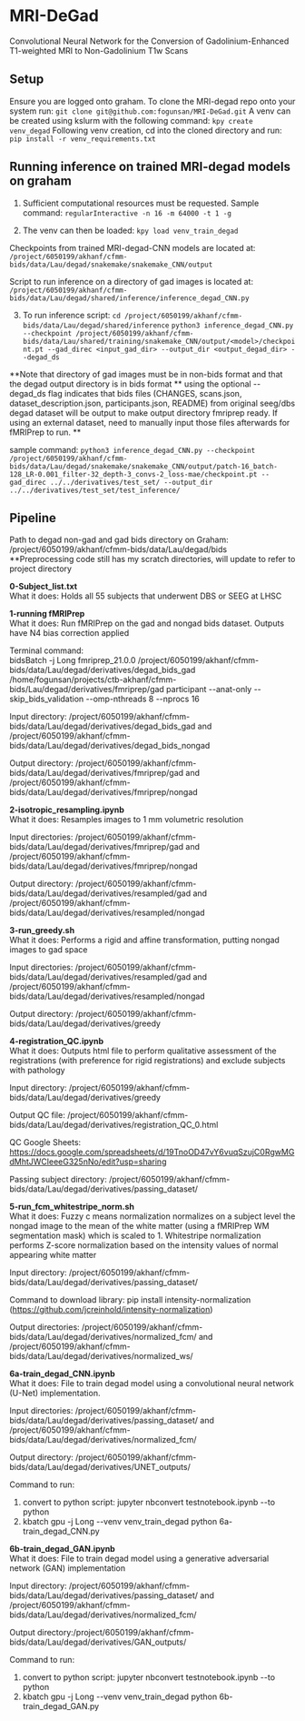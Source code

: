 # MRI-DeGad
Convolutional Neural Network for the Conversion of Gadolinium-Enhanced T1-weighted MRI to Non-Gadolinium T1w Scans


## Setup
  Ensure you are logged onto graham. To clone the MRI-degad repo onto your system run:
  `git clone git@github.com:fogunsan/MRI-DeGad.git`
  A venv can be created using kslurm with the following command:
  `kpy create venv_degad`
  Following venv creation, cd into the cloned directory and run:
  `pip install -r venv_requirements.txt`

## Running inference on trained MRI-degad models on graham
  1. Sufficient computational resources must be requested. Sample command:
  `regularInteractive -n 16 -m 64000 -t 1 -g`
  
  2. The venv can then be loaded:
  `kpy load venv_train_degad`

  Checkpoints from trained MRI-degad-CNN models are located at:
  `/project/6050199/akhanf/cfmm-bids/data/Lau/degad/snakemake/snakemake_CNN/output`

  Script to run inference on a directory of gad images is located at:
  `/project/6050199/akhanf/cfmm-bids/data/Lau/degad/shared/inference/inference_degad_CNN.py`
    
  3. To run inference script:
  `cd /project/6050199/akhanf/cfmm-bids/data/Lau/degad/shared/inference`
  `python3 inference_degad_CNN.py --checkpoint /project/6050199/akhanf/cfmm-bids/data/Lau/shared/training/snakemake_CNN/output/<model>/checkpoint.pt --gad_direc <input_gad_dir> --output_dir <output_degad_dir> --degad_ds`

  **Note that directory of gad images must be in non-bids format and that the degad output directory is in bids format
  ** using the optional --degad_ds flag indicates that bids files (CHANGES,  scans.json,  dataset_description.json, participants.json, README) from original seeg/dbs degad dataset will be output to make output directory fmriprep ready. If using an external dataset, need to manually input those files afterwards for fMRIPrep to run. **

  sample command:
  `python3 inference_degad_CNN.py --checkpoint /project/6050199/akhanf/cfmm-bids/data/Lau/degad/snakemake/snakemake_CNN/output/patch-16_batch-128_LR-0.001_filter-32_depth-3_convs-2_loss-mae/checkpoint.pt --gad_direc ../../derivatives/test_set/ --output_dir ../../derivatives/test_set/test_inference/`
  


## Pipeline

Path to degad non-gad and gad bids directory on Graham: /project/6050199/akhanf/cfmm-bids/data/Lau/degad/bids  
**Preprocessing code still has my scratch directories, will update to refer to project directory

**0-Subject_list.txt**  
  What it does: Holds all 55 subjects that underwent DBS or SEEG at LHSC

**1-running fMRIPrep**  
  What it does: Run fMRIPrep on the gad and nongad bids dataset. Outputs have N4 bias correction applied  
  
  Terminal command:  
  bidsBatch -j Long fmriprep_21.0.0 /project/6050199/akhanf/cfmm-bids/data/Lau/degad/derivatives/degad_bids_gad /home/fogunsan/projects/ctb-akhanf/cfmm-bids/Lau/degad/derivatives/fmriprep/gad participant --anat-only --skip_bids_validation --omp-nthreads 8 --nprocs 16 
  
  Input directory: /project/6050199/akhanf/cfmm-bids/data/Lau/degad/derivatives/degad_bids_gad and /project/6050199/akhanf/cfmm-bids/data/Lau/degad/derivatives/degad_bids_nongad  
  
  Output directory: /project/6050199/akhanf/cfmm-bids/data/Lau/degad/derivatives/fmriprep/gad and /project/6050199/akhanf/cfmm-bids/data/Lau/degad/derivatives/fmriprep/nongad

**2-isotropic_resampling.ipynb**  
What it does: Resamples images to 1 mm volumetric resolution    

 Input directories:  /project/6050199/akhanf/cfmm-bids/data/Lau/degad/derivatives/fmriprep/gad and /project/6050199/akhanf/cfmm-bids/data/Lau/degad/derivatives/fmriprep/nongad    
 
Output directory: /project/6050199/akhanf/cfmm-bids/data/Lau/degad/derivatives/resampled/gad and /project/6050199/akhanf/cfmm-bids/data/Lau/degad/derivatives/resampled/nongad  

**3-run_greedy.sh**   
What it does: Performs a rigid and affine transformation, putting nongad images to gad space   

Input directories: /project/6050199/akhanf/cfmm-bids/data/Lau/degad/derivatives/resampled/gad and /project/6050199/akhanf/cfmm-bids/data/Lau/degad/derivatives/resampled/nongad  

Output directory: /project/6050199/akhanf/cfmm-bids/data/Lau/degad/derivatives/greedy

**4-registration_QC.ipynb**   
What it does: Outputs html file to perform qualitative assessment of the registrations (with preference for rigid registrations) and exclude subjects with pathology  

Input directory: /project/6050199/akhanf/cfmm-bids/data/Lau/degad/derivatives/greedy  

Output QC file: /project/6050199/akhanf/cfmm-bids/data/Lau/degad/derivatives/registration_QC_0.html  

QC Google Sheets: https://docs.google.com/spreadsheets/d/19TnoOD47vY6vuqSzujC0RgwMGdMhtJWCleeeG325nNo/edit?usp=sharing  

Passing subject directory: /project/6050199/akhanf/cfmm-bids/data/Lau/degad/derivatives/passing_dataset/
  
**5-run_fcm_whitestripe_norm.sh**  
What it does: Fuzzy c means normalization normalizes on a subject level the nongad image to the mean of the white matter (using a fMRIPrep WM segmentation mask) which is scaled to 1. Whitestripe normalization performs Z-score normalization based on the intensity values of normal appearing white matter  

Input directory: /project/6050199/akhanf/cfmm-bids/data/Lau/degad/derivatives/passing_dataset/  

Command to download library: pip install intensity-normalization (https://github.com/jcreinhold/intensity-normalization)  

Output directories: /project/6050199/akhanf/cfmm-bids/data/Lau/degad/derivatives/normalized_fcm/ and /project/6050199/akhanf/cfmm-bids/data/Lau/degad/derivatives/normalized_ws/
  
  
**6a-train_degad_CNN.ipynb**  
What it does: File to train degad model using a convolutional neural network (U-Net) implementation.  

Input directories: /project/6050199/akhanf/cfmm-bids/data/Lau/degad/derivatives/passing_dataset/ and /project/6050199/akhanf/cfmm-bids/data/Lau/degad/derivatives/normalized_fcm/  

Output directory: /project/6050199/akhanf/cfmm-bids/data/Lau/degad/derivatives/UNET_outputs/
  
Command to run:  
1. convert to python script: jupyter nbconvert testnotebook.ipynb --to python  
2. kbatch gpu -j Long --venv venv_train_degad python 6a-train_degad_CNN.py  

**6b-train_degad_GAN.ipynb**  
What it does: File to train degad model using a generative adversarial network (GAN) implementation  

Input directory: /project/6050199/akhanf/cfmm-bids/data/Lau/degad/derivatives/passing_dataset/ and /project/6050199/akhanf/cfmm-bids/data/Lau/degad/derivatives/normalized_fcm/  

Output directory:/project/6050199/akhanf/cfmm-bids/data/Lau/degad/derivatives/GAN_outputs/
  
Command to run:  
1. convert to python script: jupyter nbconvert testnotebook.ipynb --to python  
2. kbatch gpu -j Long --venv venv_train_degad python 6b-train_degad_GAN.py
